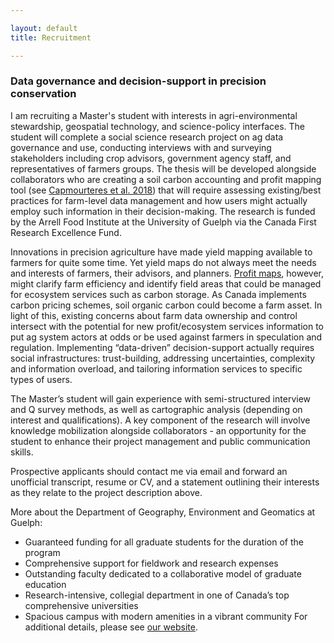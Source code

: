 ```yaml
---

layout: default
title: Recruitment

---
```


### Data governance and decision-support in precision conservation
I am recruiting a Master's student with interests in agri-environmental stewardship, geospatial technology, and science-policy interfaces. The student will complete a social science research project on ag data governance and use, conducting interviews with and surveying stakeholders including crop advisors, government agency staff, and representatives of farmers groups. The thesis will be developed alongside collaborators who are creating a soil carbon accounting and profit mapping tool (see [Capmourteres et al. 2018](https://www.researchgate.net/publication/328224222_Precision_conservation_meets_precision_agriculture_A_case_study_from_southern_Ontario)) that will require assessing existing/best practices for farm-level data management and how users might actually employ such information in their decision-making. The research is funded by the Arrell Food Institute at the University of Guelph via the Canada First Research Excellence Fund. 

Innovations in precision agriculture have made yield mapping available to farmers for quite some time. Yet yield maps do not always meet the needs and interests of farmers, their advisors, and planners. [Profit maps](https://www.agcanada.com/daily/mapping-profit-can-drive-precision-farming-decisions), however, might clarify farm efficiency and identify field areas that could be managed for ecosystem services such as carbon storage. As Canada implements carbon pricing schemes, soil organic carbon could become a farm asset. In light of this, existing concerns about farm data ownership and control intersect with the potential for new profit/ecosystem services information to put ag system actors at odds or be used against farmers in speculation and regulation. Implementing “data-driven” decision-support actually requires social infrastructures: trust-building, addressing uncertainties, complexity and information overload, and tailoring information services to specific types of users.

The Master’s student will gain experience with semi-structured interview and Q survey methods, as well as cartographic analysis (depending on interest and qualifications). A key component of the research will involve knowledge mobilization alongside collaborators - an opportunity for the student to enhance their project management and public communication skills.

Prospective applicants should contact me via email and forward an unofficial transcript, resume or CV, and a statement outlining their interests as they relate to the project description above.

More about the Department of Geography, Environment and Geomatics at Guelph:
* Guaranteed funding for all graduate students for the duration of the program
* Comprehensive support for fieldwork and research expenses
* Outstanding faculty dedicated to a collaborative model of graduate education
* Research-intensive, collegial department in one of Canada’s top comprehensive universities
* Spacious campus with modern amenities in a vibrant community
For additional details, please see [our website](https://www.uoguelph.ca/geography/graduate-programs-geography-overview).

